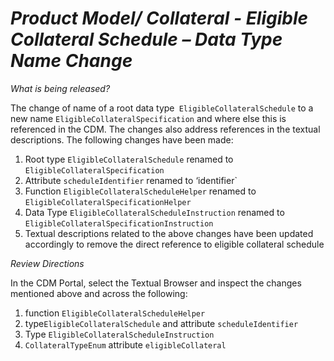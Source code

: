 # *Product Model/ Collateral - Eligible Collateral Schedule – Data Type Name Change*

_What is being released?_

The change of name of a root data type` EligibleCollateralSchedule` to a new name `EligibleCollateralSpecification` and where else this is referenced in the CDM. The changes also address references in the textual descriptions. The following changes have been made:

1.	Root type `EligibleCollateralSchedule` renamed to `EligibleCollateralSpecification`
2.	Attribute `scheduleIdentifier` renamed to ‘identifier`
3.	Function `EligibleCollateralScheduleHelper` renamed to `EligibleCollateralSpecificationHelper`
4.	Data Type `EligibleCollateralScheduleInstruction` renamed to `EligibleCollateralSpecificationInstruction`
5.	Textual descriptions related to the above changes have been updated accordingly to remove the direct reference to eligible collateral schedule 


_Review Directions_

In the CDM Portal, select the Textual Browser and inspect the changes mentioned above and across the following: 

1.	function `EligibleCollateralScheduleHelper`
2.	type`EligibleCollateralSchedule` and attribute `scheduleIdentifier`
3.	Type `EligibleCollateralScheduleInstruction`
4.	`CollateralTypeEnum` attribute `eligibleCollateral`

